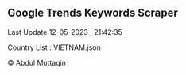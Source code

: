 

## Google Trends Keywords Scraper 
 
Last Update 12-05-2023 , 21:42:35

Country List :
VIETNAM.json



© Abdul Muttaqin 
